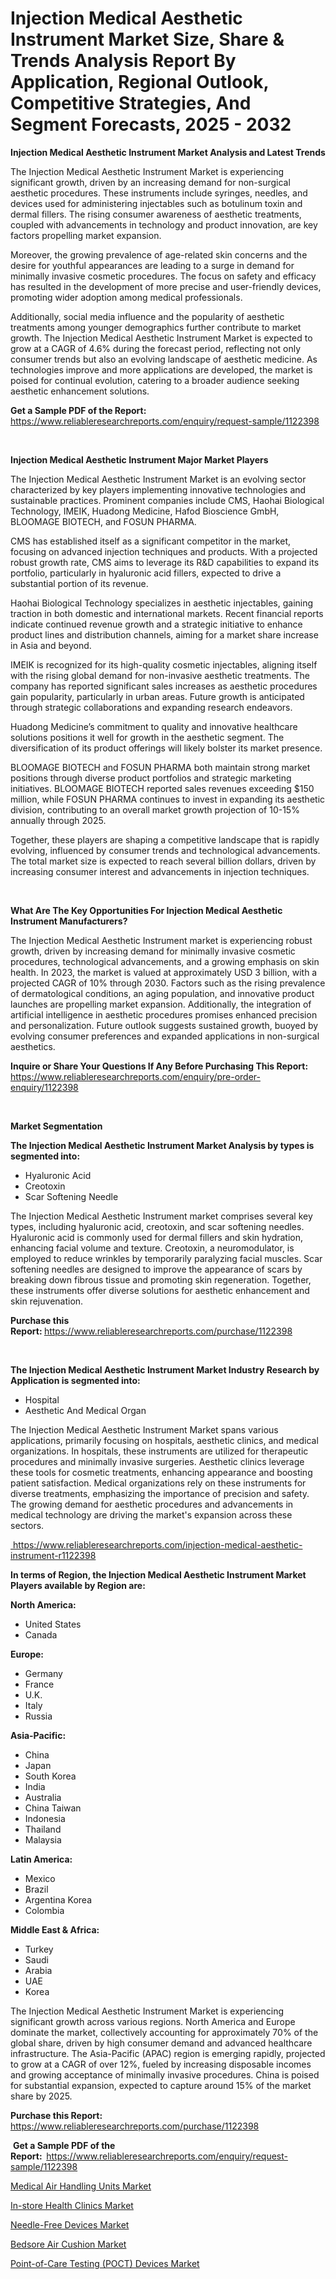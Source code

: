 <p><h1>Injection Medical Aesthetic Instrument Market Size, Share & Trends Analysis Report By Application, Regional Outlook, Competitive Strategies, And Segment Forecasts, 2025 - 2032</h1></p><p><strong>Injection Medical Aesthetic Instrument Market Analysis and Latest Trends</strong></p>
<p><p>The Injection Medical Aesthetic Instrument Market is experiencing significant growth, driven by an increasing demand for non-surgical aesthetic procedures. These instruments include syringes, needles, and devices used for administering injectables such as botulinum toxin and dermal fillers. The rising consumer awareness of aesthetic treatments, coupled with advancements in technology and product innovation, are key factors propelling market expansion. </p><p>Moreover, the growing prevalence of age-related skin concerns and the desire for youthful appearances are leading to a surge in demand for minimally invasive cosmetic procedures. The focus on safety and efficacy has resulted in the development of more precise and user-friendly devices, promoting wider adoption among medical professionals.</p><p>Additionally, social media influence and the popularity of aesthetic treatments among younger demographics further contribute to market growth. The Injection Medical Aesthetic Instrument Market is expected to grow at a CAGR of 4.6% during the forecast period, reflecting not only consumer trends but also an evolving landscape of aesthetic medicine. As technologies improve and more applications are developed, the market is poised for continual evolution, catering to a broader audience seeking aesthetic enhancement solutions.</p></p>
<p><strong>Get a Sample PDF of the Report:&nbsp;</strong> <a href="https://www.reliableresearchreports.com/enquiry/request-sample/1122398?utm_campaign=24&utm_medium=2&utm_source=Github&utm_content=ia&utm_term=05032025&utm_id=injection-medical-aesthetic-instrument">https://www.reliableresearchreports.com/enquiry/request-sample/1122398</a></p>
<p>&nbsp;</p>
<p><strong>Injection Medical Aesthetic Instrument Major Market Players</strong></p>
<p><p>The Injection Medical Aesthetic Instrument Market is an evolving sector characterized by key players implementing innovative technologies and sustainable practices. Prominent companies include CMS, Haohai Biological Technology, IMEIK, Huadong Medicine, Hafod Bioscience GmbH, BLOOMAGE BIOTECH, and FOSUN PHARMA.</p><p>CMS has established itself as a significant competitor in the market, focusing on advanced injection techniques and products. With a projected robust growth rate, CMS aims to leverage its R&D capabilities to expand its portfolio, particularly in hyaluronic acid fillers, expected to drive a substantial portion of its revenue.</p><p>Haohai Biological Technology specializes in aesthetic injectables, gaining traction in both domestic and international markets. Recent financial reports indicate continued revenue growth and a strategic initiative to enhance product lines and distribution channels, aiming for a market share increase in Asia and beyond.</p><p>IMEIK is recognized for its high-quality cosmetic injectables, aligning itself with the rising global demand for non-invasive aesthetic treatments. The company has reported significant sales increases as aesthetic procedures gain popularity, particularly in urban areas. Future growth is anticipated through strategic collaborations and expanding research endeavors.</p><p>Huadong Medicine’s commitment to quality and innovative healthcare solutions positions it well for growth in the aesthetic segment. The diversification of its product offerings will likely bolster its market presence.</p><p>BLOOMAGE BIOTECH and FOSUN PHARMA both maintain strong market positions through diverse product portfolios and strategic marketing initiatives. BLOOMAGE BIOTECH reported sales revenues exceeding $150 million, while FOSUN PHARMA continues to invest in expanding its aesthetic division, contributing to an overall market growth projection of 10-15% annually through 2025.</p><p>Together, these players are shaping a competitive landscape that is rapidly evolving, influenced by consumer trends and technological advancements. The total market size is expected to reach several billion dollars, driven by increasing consumer interest and advancements in injection techniques.</p></p>
<p>&nbsp;</p>
<p><strong>What Are The Key Opportunities For Injection Medical Aesthetic Instrument Manufacturers?</strong></p>
<p><p>The Injection Medical Aesthetic Instrument market is experiencing robust growth, driven by increasing demand for minimally invasive cosmetic procedures, technological advancements, and a growing emphasis on skin health. In 2023, the market is valued at approximately USD 3 billion, with a projected CAGR of 10% through 2030. Factors such as the rising prevalence of dermatological conditions, an aging population, and innovative product launches are propelling market expansion. Additionally, the integration of artificial intelligence in aesthetic procedures promises enhanced precision and personalization. Future outlook suggests sustained growth, buoyed by evolving consumer preferences and expanded applications in non-surgical aesthetics.</p></p>
<p><strong>Inquire or Share Your Questions If Any Before Purchasing This Report:</strong> <a href="https://www.reliableresearchreports.com/enquiry/pre-order-enquiry/1122398?utm_campaign=24&utm_medium=2&utm_source=Github&utm_content=ia&utm_term=05032025&utm_id=injection-medical-aesthetic-instrument">https://www.reliableresearchreports.com/enquiry/pre-order-enquiry/1122398</a></p>
<p>&nbsp;</p>
<p><strong>Market Segmentation</strong></p>
<p><strong>The Injection Medical Aesthetic Instrument Market Analysis by types is segmented into:</strong></p>
<p><ul><li>Hyaluronic Acid</li><li>Creotoxin</li><li>Scar Softening Needle</li></ul></p>
<p><p>The Injection Medical Aesthetic Instrument market comprises several key types, including hyaluronic acid, creotoxin, and scar softening needles. Hyaluronic acid is commonly used for dermal fillers and skin hydration, enhancing facial volume and texture. Creotoxin, a neuromodulator, is employed to reduce wrinkles by temporarily paralyzing facial muscles. Scar softening needles are designed to improve the appearance of scars by breaking down fibrous tissue and promoting skin regeneration. Together, these instruments offer diverse solutions for aesthetic enhancement and skin rejuvenation.</p></p>
<p><strong>Purchase this Report:&nbsp;</strong><a href="https://www.reliableresearchreports.com/purchase/1122398?utm_campaign=24&utm_medium=2&utm_source=Github&utm_content=ia&utm_term=05032025&utm_id=injection-medical-aesthetic-instrument">https://www.reliableresearchreports.com/purchase/1122398</a></p>
<p>&nbsp;</p>
<p><strong>The Injection Medical Aesthetic Instrument Market Industry Research by Application is segmented into:</strong></p>
<p><ul><li>Hospital</li><li>Aesthetic And Medical Organ</li></ul></p>
<p><p>The Injection Medical Aesthetic Instrument Market spans various applications, primarily focusing on hospitals, aesthetic clinics, and medical organizations. In hospitals, these instruments are utilized for therapeutic procedures and minimally invasive surgeries. Aesthetic clinics leverage these tools for cosmetic treatments, enhancing appearance and boosting patient satisfaction. Medical organizations rely on these instruments for diverse treatments, emphasizing the importance of precision and safety. The growing demand for aesthetic procedures and advancements in medical technology are driving the market's expansion across these sectors.</p></p>
<p><a href="https://www.reliableresearchreports.com/injection-medical-aesthetic-instrument-r1122398?utm_campaign=24&utm_medium=2&utm_source=Github&utm_content=ia&utm_term=05032025&utm_id=injection-medical-aesthetic-instrument">&nbsp;https://www.reliableresearchreports.com/injection-medical-aesthetic-instrument-r1122398</a></p>
<p><strong>In terms of Region, the Injection Medical Aesthetic Instrument Market Players available by Region are:</strong></p>
<p>
    <p> <strong> North America: </strong>
        <ul>
            <li>United States</li>
            <li>Canada</li>
        </ul>
        </p> 
    <p> <strong> Europe: </strong>
        <ul>
            <li>Germany</li>
            <li>France</li>
            <li>U.K.</li>
            <li>Italy</li>
            <li>Russia</li>
        </ul>
        </p> 
    <p> <strong> Asia-Pacific: </strong>
        <ul>
            <li>China</li>
            <li>Japan</li>
            <li>South Korea</li>
            <li>India</li>
            <li>Australia</li>
            <li>China Taiwan</li>
            <li>Indonesia</li>
            <li>Thailand</li>
            <li>Malaysia</li>
        </ul>
        </p> 
    <p> <strong> Latin America: </strong>
        <ul>
            <li>Mexico</li>
            <li>Brazil</li>
            <li>Argentina Korea</li>
            <li>Colombia</li>
        </ul>
        </p> 
    <p> <strong> Middle East & Africa: </strong>
        <ul>
            <li>Turkey</li>
            <li>Saudi</li>
            <li>Arabia</li>
            <li>UAE</li>
            <li>Korea</li>
        </ul>
    </p>
    </p>
<p><p>The Injection Medical Aesthetic Instrument Market is experiencing significant growth across various regions. North America and Europe dominate the market, collectively accounting for approximately 70% of the global share, driven by high consumer demand and advanced healthcare infrastructure. The Asia-Pacific (APAC) region is emerging rapidly, projected to grow at a CAGR of over 12%, fueled by increasing disposable incomes and growing acceptance of minimally invasive procedures. China is poised for substantial expansion, expected to capture around 15% of the market share by 2025.</p></p>
<p><strong>Purchase this Report: </strong><a href="https://www.reliableresearchreports.com/purchase/1122398?utm_campaign=24&utm_medium=2&utm_source=Github&utm_content=ia&utm_term=05032025&utm_id=injection-medical-aesthetic-instrument">https://www.reliableresearchreports.com/purchase/1122398</a></p>
<p>&nbsp;<strong>Get a Sample PDF of the Report:&nbsp;&nbsp;</strong><a href="https://www.reliableresearchreports.com/enquiry/request-sample/1122398?utm_campaign=24&utm_medium=2&utm_source=Github&utm_content=ia&utm_term=05032025&utm_id=injection-medical-aesthetic-instrument">https://www.reliableresearchreports.com/enquiry/request-sample/1122398</a></p>
<p><strong></strong></p>
<p><p><a href="https://github.com/chaiszepkadk/Market-Research-Report-List-1/blob/main/medical-air-handling-units-market.md?utm_campaign=24&utm_medium=2&utm_source=Github&utm_content=ia&utm_term=05032025&utm_id=injection-medical-aesthetic-instrument">Medical Air Handling Units Market</a></p><p><a href="https://github.com/saoneubeh8/Market-Research-Report-List-1/blob/main/in-store-health-clinics-market.md?utm_campaign=24&utm_medium=2&utm_source=Github&utm_content=ia&utm_term=05032025&utm_id=injection-medical-aesthetic-instrument">In-store Health Clinics Market</a></p><p><a href="https://github.com/sharphadan/Market-Research-Report-List-1/blob/main/needle-free-devices-market.md?utm_campaign=24&utm_medium=2&utm_source=Github&utm_content=ia&utm_term=05032025&utm_id=injection-medical-aesthetic-instrument">Needle-Free Devices Market</a></p><p><a href="https://github.com/anggigpps/Market-Research-Report-List-1/blob/main/bedsore-air-cushion-market.md?utm_campaign=24&utm_medium=2&utm_source=Github&utm_content=ia&utm_term=05032025&utm_id=injection-medical-aesthetic-instrument">Bedsore Air Cushion Market</a></p><p><a href="https://github.com/oeungcolesh0/Market-Research-Report-List-1/blob/main/point-of-care-testing-poct-devices-market.md?utm_campaign=24&utm_medium=2&utm_source=Github&utm_content=ia&utm_term=05032025&utm_id=injection-medical-aesthetic-instrument">Point-of-Care Testing (POCT) Devices Market</a></p></p>